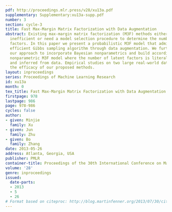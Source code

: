 ```yaml
---
pdf: http://proceedings.mlr.press/v28/xu13a.pdf
supplementary: Supplementary:xu13a-supp.pdf
number: 3
section: cycle-3
title: Fast Max-Margin Matrix Factorization with Data Augmentation
abstract: Existing max-margin matrix factorization (M3F) methods either are computationally
  inefficient or need a model selection procedure to determine the number of latent
  factors. In this paper we present a probabilistic M3F model that admits a highly
  efficient Gibbs sampling algorithm through data augmentation. We further extend
  our approach to incorporate Bayesian nonparametrics and build accordingly a truncation-free
  nonparametric M3F model where the number of latent factors is literally unbounded
  and inferred from data. Empirical studies on two large real-world data sets verify
  the efficacy of our proposed methods.
layout: inproceedings
series: Proceedings of Machine Learning Research
id: xu13a
month: 0
tex_title: Fast Max-Margin Matrix Factorization with Data Augmentation
firstpage: 978
lastpage: 986
page: 978-986
cycles: false
author:
- given: Minjie
  family: Xu
- given: Jun
  family: Zhu
- given: Bo
  family: Zhang
date: 2013-05-26
address: Atlanta, Georgia, USA
publisher: PMLR
container-title: Proceedings of the 30th International Conference on Machine Learning
volume: '28'
genre: inproceedings
issued:
  date-parts:
  - 2013
  - 5
  - 26
# Format based on citeproc: http://blog.martinfenner.org/2013/07/30/citeproc-yaml-for-bibliographies/
---
```

